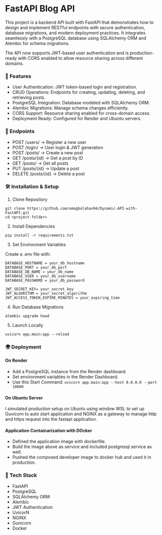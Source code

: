 # FastAPI Blog API

This project is a backend API built with FastAPI that demonstrates how to design and implement RESTful endpoints with secure authentication, database migrations, and modern deployment practices. It integrates seamlessly with a PostgreSQL database using SQLAlchemy ORM and Alembic for schema migrations.

The API now supports JWT-based user authentication and is production-ready with CORS enabled to allow resource sharing across different domains.

### 🚀 Features
* User Authentication: JWT token-based login and registration.
* CRUD Operations: Endpoints for creating, updating, deleting, and retrieving posts.
* PostgreSQL Integration: Database modeled with SQLAlchemy ORM.
* Alembic Migrations: Manage schema changes efficiently.
* CORS Support: Resource sharing enabled for cross-domain access.
* Deployment Ready: Configured for Render and Ubuntu servers.

### 📌 Endpoints
* POST /users/ → Register a new user
* POST /login/ → User login & JWT generation
* POST /posts/ → Create a new post
* GET /posts/{id} → Get a post by ID
* GET /posts/ → Get all posts
* PUT /posts/{id} → Update a post
* DELETE /posts/{id} → Delete a post

### 🛠 Installation & Setup
1. Clone Repository
```{bash}
git clone https://github.com/omogbolahan94/Dynamic-API-with-FastAPI.git
cd <project-folder>
```
2. Install Dependencies
```{bash}
pip install -r requirements.txt
```
3. Set Environment Variables

Create a .env file with:
```{ini}
DATABASE_HOSTNAME = your_db_hostname
DATABASE_PORT = your_db_port
DATABASE_DB_NAME = your_db_name
DATABASE_USER = your_db_username
DATABASE_PASSWORD = your_db_password

JWT_SECRET_KEY= your_secret_key
JWT_ALGORITHM = your_secret_algorithm
JWT_ACCESS_TOKEN_EXPIRE_MINUTES = your_expiring_time
```

4. Run Database Migrations
```{bash}
alembic upgrade head
```
5. Launch Locally
```{bash}
uvicorn app.main:app --reload
```

### 🌍 Deployment

#### On Render
* Add a PostgreSQL instance from the Render dashboard.
* Set environment variables in the Render Dashboard.
* Use this Start Command: `uvicorn app.main:app --host 0.0.0.0 --port 10000`

#### On Ubuntu Server
I simulated production setup on Ubuntu using window WSL to set up Guvicorn to auto start application and NGINX as a gateway to manage http and https request into the fastapi application.

#### Application Containarization with DOcker
* Defined the application image with dockerfile.
* Build the image above as service and included postgresql service as well.
* Pushed the composed developer image to docker hub and used it in production.

### 📖 Tech Stack
* FastAPI
* PostgreSQL
* SQLAlchemy ORM
* Alembic
* JWT Authentication
* UvicorN
* NGINX
* Gunicorn
* Docker